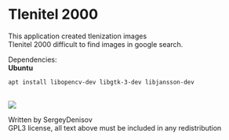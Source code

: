 Tlenitel 2000
==================================

This application created tlenization images<br>
Tlenitel 2000 difficult to find images in google search.

Dependencies:<br>
<b>Ubuntu</b>
````
apt install libopencv-dev libgtk-3-dev libjansson-dev
````
<br>
<img src="http://s017.radikal.ru/i441/1507/eb/3411899f8a68.png" />

Written by SergeyDenisov<br>
GPL3 license, all text above must be included in any redistribution
